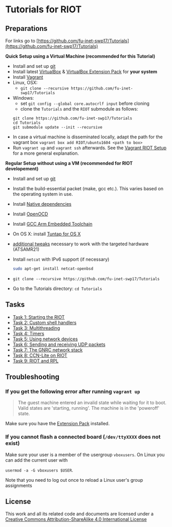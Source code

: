 # Tutorials for RIOT

## Preparations

For links go to [https://github.com/fu-inet-swp17/Tutorials](https://github.com/fu-inet-swp17/Tutorials)

**Quick Setup using a Virtual Machine (recommended for this Tutorial)**

* Install and set up [git](https://help.github.com/articles/set-up-git/)
* Install latest [VirtualBox](https://www.virtualbox.org/wiki/Downloads) & [VirtualBox Extension Pack](https://www.virtualbox.org/wiki/Downloads) for **your system**
* Install [Vagrant](https://www.vagrantup.com/downloads.html)
* Linux, OSX:
    * `git clone --recursive https://github.com/fu-inet-swp17/Tutorials`
* Windows:
    * set `git config --global core.autocrlf input` before cloning
    * clone the `Tutorials` and the `RIOT` submodule as follows:
    ```Shell
    git clone https://github.com/fu-inet-swp17/Tutorials
    cd Tutorials
    git submodule update --init --recursive
    ```
* In case a virtual machine is disseminated locally, adapt the path for the vagrant box `vagrant box add RIOT/ubuntu1604 <path to box>`
* Run `vagrant up` and `vagrant ssh` afterwards. See the [Vagrant RIOT Setup](https://github.com/fu-inet-swp17/RIOT/blob/master/dist/tools/vagrant/README.md) for a more general explanation.

**Regular Setup without using a VM (recommended for RIOT developement)**

* Install and set up [git](https://help.github.com/articles/set-up-git/)
* Install the build-essential packet (make, gcc etc.). This varies based on the operating system in use.
* Install [Native dependencies](https://github.com/RIOT-OS/RIOT/wiki/Family:-native#dependencies)
* Install [OpenOCD](https://github.com/RIOT-OS/RIOT/wiki/OpenOCD)
* Install [GCC Arm Embedded Toolchain](https://launchpad.net/gcc-arm-embedded)
* On OS X: install [Tuntap for OS X](http://tuntaposx.sourceforge.net/)
* [additional tweaks](https://github.com/RIOT-OS/RIOT/wiki/Board:-Samr21-xpro) necessary to work with the targeted hardware (ATSAMR21)
* Install `netcat` with IPv6 support (if necessary)

  ```bash
  sudo apt-get install netcat-openbsd
  ```

* `git clone --recursive https://github.com/fu-inet-swp17/Tutorials`
* Go to the Tutorials directory: `cd Tutorials`

## Tasks
* [Task 1: Starting the RIOT](task-01/)
* [Task 2: Custom shell handlers](task-02/)
* [Task 3: Multithreading](task-03/)
* [Task 4: Timers](task-04/)
* [Task 5: Using network devices](task-05/)
* [Task 6: Sending and receiving UDP packets](task-06/)
* [Task 7: The GNRC network stack](task-07/)
* [Task 8: CCN-Lite on RIOT](task-08/)
* [Task 9: RIOT and RPL](task-09/)

## Troubleshooting

### If you get the following error after running `vagrant up`

> The guest machine entered an invalid state while waiting for it to boot. Valid states are 'starting, running'. The machine is in the 'poweroff' state.

Make sure you have the [Extension Pack](https://www.virtualbox.org/wiki/Downloads) installed.

### If you cannot flash a connected board (`/dev/ttyXXXX` does not exist)

Make sure your user is a member of the usergroup `vboxusers`. On Linux you can add the current user with

`usermod -a -G vboxusers $USER`.

Note that you need to log out once to reload a Linux user's group assignments

## License
This work and all its related code and documents are licensed under a
[Creative Commons Attribution-ShareAlike 4.0 International License](http://creativecommons.org/licenses/by-sa/4.0/)
